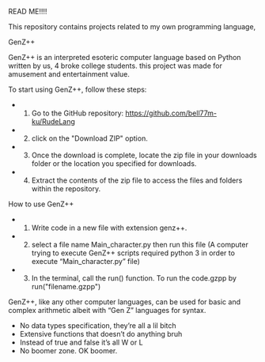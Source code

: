 READ ME!!!!

This repository contains projects related to my own programming language, 

<Computer Architechture Project>
GenZ++

GenZ++ is an interpreted esoteric computer language based on Python written by us, 4 broke college students.
this project was made for amusement and entertainment value.


To start using GenZ++, follow these steps:
- 1) Go to the GitHub repository: https://github.com/bell77m-ku/RudeLang
- 2) click on the "Download ZIP" option.
- 3) Once the download is complete, locate the zip file in your downloads folder or the location you specified for downloads.
- 4) Extract the contents of the zip file to access the files and folders within the repository.



How to use GenZ++
- 1. Write code in a new file with extension genz++.
- 2. select a file name Main_character.py then run this file (A computer trying to execute GenZ++ scripts required python 3 in order to execute “Main_character.py” file)
- 3. In the terminal, call the run() function. To run the code.gzpp by run("filename.gzpp")

   

GenZ++, like any other computer languages, can be used for basic and complex arithmetic albeit with “Gen Z” languages for syntax.

- No data types specification, they’re all a lil bitch
- Extensive functions that doesn’t do anything bruh
- Instead of true and false it’s all W or L
- No boomer zone. OK boomer.
